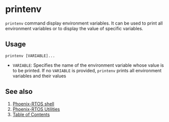 # printenv

`printenv` command display environment variables. It can be used to print all environment variables or
to display the value of specific variables.

## Usage

```text
printenv [VARIABLE]...
```

- `VARIABLE`: Specifies the name of the environment variable whose value is to be printed. If no `VARIABLE` is provided,
`printenv` prints all environment variables and their values

## See also

1. [Phoenix-RTOS shell](psh.md)
2. [Phoenix-RTOS Utilities](../README.md)
3. [Table of Contents](../../README.md)
